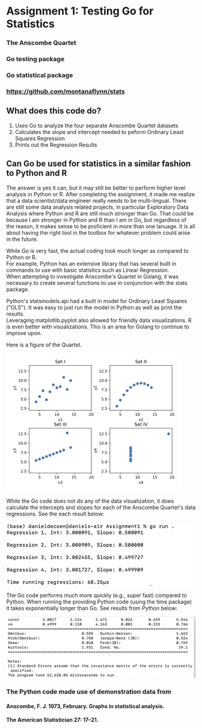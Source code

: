 # Assignment 1: Testing Go for Statistics

### The Anscombe Quartet
### Go testing package
### Go statistical package
### https://github.com/montanaflynn/stats

## What does this code do? 
1. Uses Go to analyze the four separate Anscombe Quartet datasets
2. Calculates the slope and intercept needed to peform Ordinary Least Squares Regression
3. Prints out the Regression Results

## Can Go be used for statistics in a similar fashion to Python and R
The answer is yes it can, but it may still be better to perform higher level analysis in Python or R. After completing the assignment, it made me realize that a data scientist/data engineer really needs to be multi-lingual. There are still some data analysis related projects, in particular Exploratory Data Analysis where Python and R are still much stronger than Go. That could be because I am stronger in Python and R than I am in Go, but regardless of the reason, it makes sense to be proficient in more than one lanuage. It is all about having the right tool in the toolbox for whatever problem could arise in the future.

While Go is very fast, the actual coding took much longer as compared to Python or R.   
For example, Python has an extensive library that has several built in commands to use with basic statistics such as Linear Regression.  
When attempting to investigate Anscombe's Quartet in Golang, it was necessary to create several functions to use in conjunction with the stats package.  

Python's statsmodels.api had a built in model for Ordinary Least Squares ("OLS"). It was easy to just run the model in Python as well as print the results.   
Leveraging matplotlib.pyplot also allowed for friendly data visualizations. R is even better with visualizations. This is an area for Golang to continue to improve upon.  

Here is a figure of the Quartet.  

![anscombe](images/fig_anscombe_Python.png)

While the Go code does not do any of the data visualization, it does calculate the intercepts and slopes for each of the Anscombe Quartet's data regressions. See the each result below:

![goresult](images/Go_Code_Results.png)

The Go code performs much more quickly (e.g., super fast) compared to Python. When running the providing Python code (using the time package) it takes exponentially longer than Go. See results from Python below:

![pythonresult](images/python_code_results.png)



### The Python code made use of demonstration data from
#### Anscombe, F. J. 1973, February. Graphs in statistical analysis. 
####  The American Statistician 27: 17–21.
